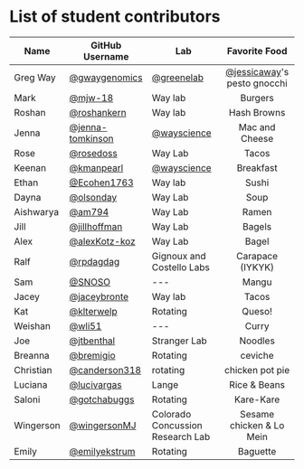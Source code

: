 # List of student contributors

| Name      | GitHub Username                                        | Lab                                          |                        Favorite Food                         |
| --------- | ------------------------------------------------------ | -------------------------------------------- | :----------------------------------------------------------: |
| Greg Way  | [@gwaygenomics](https://github.com/gwaygenomics)       | [@greenelab](https://github.com/greenelab)   | [@jessicaway](https://github.com/jessicaway)'s pesto gnocchi |
| Mark      | [@mjw-18](https://github.com/mjw-18)                   | Way lab                                      |                           Burgers                            |
| Roshan    | [@roshankern](https://github.com/roshankern)           | Way lab                                      |                         Hash Browns                          |
| Jenna     | [@jenna-tomkinson](https://github.com/jenna-tomkinson) | [@wayscience](https://github.com/WayScience) |                        Mac and Cheese                        |
| Rose      | [@rosedoss](https://github.com/rosedoss)               | Way Lab                                      |                            Tacos                             |
| Keenan    | [@kmanpearl](https://github.com/kmanpearl)             | [@wayscience](https://github.com/WayScience) |                          Breakfast                           |
| Ethan     | [@Ecohen1763](https://github.com/Ecohen1763)           | Way lab                                      |                            Sushi                             |
| Dayna     | [@olsonday](https://github.com/olsonday)               | Way Lab                                      |                             Soup                             |
| Aishwarya | [@am794](https://github.com/am794)                     | Way Lab                                      |                            Ramen                             |
| Jill      | [@jillhoffman](https://github.com/jillhoffman)         | Way Lab                                      |                            Bagels                            |
| Alex      | [@alexKotz-koz](https://github.com/alexKotz-koz)       | Way Lab                                      |                            Bagel                             |
| Ralf      | [@rpdagdag](https://github.com/rpdagdag)               | Gignoux and Costello Labs                    |                       Carapace (IYKYK)                       |
| Sam       | [@SNOSO](https://github.com/SNOSO)                     | ---                                          |                            Mangu                             |
| Jacey     | [@jaceybronte](https://github.com/jaceybronte)         | Way lab                                      |                            Tacos                             |
| Kat       | [@klterwelp](https://github.com/klterwelp)             | Rotating                                     |                            Queso!                            |
| Weishan   | [@wli51](https://github.com/wli51)                     | ---                                          |                            Curry                             |
| Joe       | [@jtbenthal](https://github.com/jtbenthal)             | Stranger Lab                                 |                            Noodles                           |
| Breanna   | [@bremigio](https://github.com/bremigio)               | Rotating                                     |                           ceviche                            |
| Christian | [@canderson318](https://github.com/canderson318)       | rotating                                     |                        chicken pot pie                       |
| Luciana   | [@lucivargas](https://github.com/lucivargas)           | Lange                                        |                            Rice & Beans                      |
| Saloni    | [@gotchabuggs](https://github.com/gotchabuggs)         | Rotating                                     |                           Kare-Kare                          |
| Wingerson | [@wingersonMJ](https://github.com/wingersonMJ)         | Colorado Concussion Research Lab             |                     Sesame chicken & Lo Mein                 |
| Emily     | [@emilyekstrum](https://github.com/emilyekstrum)       | Rotating                                     |                            Baguette                          |
